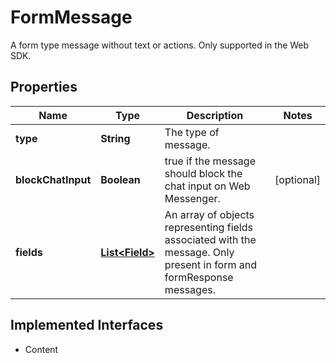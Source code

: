 

# FormMessage

A form type message without text or actions. Only supported in the Web SDK.
## Properties

Name | Type | Description | Notes
------------ | ------------- | ------------- | -------------
**type** | **String** | The type of message. | 
**blockChatInput** | **Boolean** | true if the message should block the chat input on Web Messenger. |  [optional]
**fields** | [**List&lt;Field&gt;**](Field.md) | An array of objects representing fields associated with the message. Only present in form and formResponse messages. | 


## Implemented Interfaces

* Content


